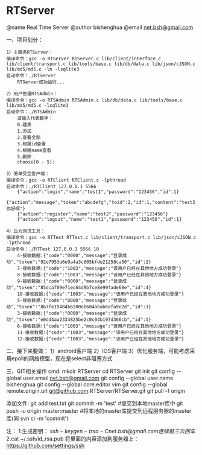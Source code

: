 RTServer
========

@name	Real Time Server
@author	bishenghua
@email	net.bsh@gmail.com


一、项目划分：

	1）主服务RTServer：
	编译命令：gcc -o RTServer RTServer.c lib/client/interface.c lib/client/transport.c lib/tools/base.c lib/db/data.c lib/json/cJSON.c lib/md5/md5.c -lm -lsqlite3
	启动命令：./RTServer
		RTServer成功运行...

	2）用户管理RTSAdmin：
	编译命令：gcc -o RTSAdmin RTSAdmin.c lib/db/data.c lib/tools/base.c lib/md5/md5.c -lsqlite3
	启动命令：./RTSAdmin 
		请输入代表数字：
		0.建表
		1.添加
		2.查看全部
		3.根据id查看
		4.根据name查看
		5.删除
		choose[0 - 5]:

	3）简单交互客户端：
	编译命令：gcc -o RTClient RTClient.c -lpthread
	启动命令：./RTClient 127.0.0.1 5566
		{"action":"login","name":"test1","password":"123456","id":1}
		{"action":"message","token":"abcdefg","toid":2,"id":1,"content":"test2你好啊"}
		{"action":"register","name":"test2","password":"123456"}
		{"action":"logout","name":"test1","password":"123456","id":1}

	4）压力测试工具：
	编译命令：gcc -o RTTest RTTest.c lib/client/transport.c lib/json/cJSON.c -lpthread
	启动命令：./RTTest 127.0.0.1 5566 10
		4-接收数据:{"code":"0000","message":"登录成功","token":"92e7953a6e9a4a3c805bfde21258ca50","id":2}
		7-接收数据:{"code":"1003","message":"该用户已经在其他地方成功登录"}
		8-接收数据:{"code":"1003","message":"该用户已经在其他地方成功登录"}
		9-接收数据:{"code":"0000","message":"登录成功","token":"85dca709e71ec64d8b7ce8e99fade68e","id":4}
		10-接收数据:{"code":"1003","message":"该用户已经在其他地方成功登录"}
		5-接收数据:{"code":"0000","message":"登录成功","token":"8b7fe19484b6200eb604abab6afa9e2d","id":3}
		3-接收数据:{"code":"0000","message":"登录成功","token":"e0dd4aa2334825be2c0c04b197d366cb","id":1}
		6-接收数据:{"code":"1003","message":"该用户已经在其他地方成功登录"}
		11-接收数据:{"code":"1003","message":"该用户已经在其他地方成功登录"}
		12-接收数据:{"code":"1003","message":"该用户已经在其他地方成功登录"}



二、接下来要做：
	1）android客户端
	2）IOS客户端
	3）优化服务端，可能考虑采用epoll的网络模型，现在是select非阻塞方式



三、GIT相关操作
cmd:
mkdir RTServer
cd RTServer
git init
git config --global user.email net.bsh@gmail.com
git config --global user.name bishenghua
git config --global core.editor vim
git config --global remote.origin.url git@github.com:RTServer/RTServer.git
git pull -f origin

添加文件:
git add test.txt
git commit -m 'test' #提交到本地master库中
git push -u origin master:master #将本地的master库提交到远程服务器的master库(同 svn ci -m 'commit')

注：
1.生成密钥：
$ssh-keygen -t rsa -C net.bsh@gmail.com
连续敲三次回车
2.$cat ~/.ssh/id_rsa.pub
将里面的内容添加到服务器上：https://github.com/settings/ssh
